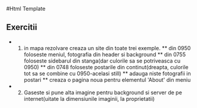 #Html Template

## Exercitii
* 1. in mapa rezolvare creaza un site din toate trei exemple.
** din 0950 foloseste meniul, fotografia din header si background
** din 0755 foloseste sidebarul din stanga(dar culorile sa se potriveasca cu 0950)
** din 0748 foloseste postarile din continut(dreapta, culorile tot sa se combine cu 0950-acelasi still)
** adauga niste fotografii in postari
** creaza o pagina noua pentru elementul 'About' din meniu
* 2. Gaseste si pune alta imagine pentru background si server de pe internet(uitate la dimensiunile imaginii, la proprietatii)
